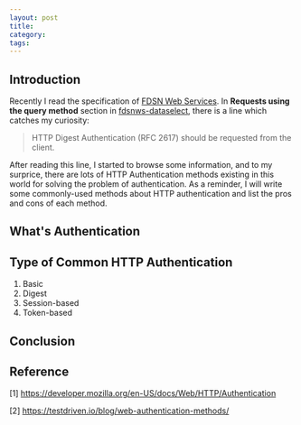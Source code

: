 ```yaml
---
layout: post
title:
category:
tags:
---
```


## Introduction
Recently I read the specification of [FDSN Web Services](https://www.fdsn.org/webservices/). 
In **Requests using the query method** section in [fdsnws-dataselect](https://www.fdsn.org/webservices/fdsnws-dataselect-1.1.pdf), there is a line which catches my curiosity:
> HTTP Digest Authentication (RFC 2617) should be requested from the client.
>
After reading this line, I started to browse some information, and to my surprice,
there are lots of HTTP Authentication methods existing in this world for solving
the problem of authentication. As a reminder, I will write some commonly-used
methods about HTTP authentication and list the pros and cons of each method.

## What's Authentication

## Type of Common HTTP Authentication
1. Basic
2. Digest
3. Session-based
4. Token-based

## Conclusion

## Reference
[1] https://developer.mozilla.org/en-US/docs/Web/HTTP/Authentication

[2] https://testdriven.io/blog/web-authentication-methods/
